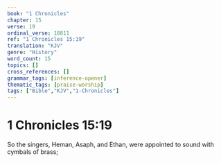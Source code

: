 ```yaml
---
book: "1 Chronicles"
chapter: 15
verse: 19
ordinal_verse: 10811
ref: "1 Chronicles 15:19"
translation: "KJV"
genre: "History"
word_count: 15
topics: []
cross_references: []
grammar_tags: [inference-opener]
thematic_tags: [praise-worship]
tags: ["Bible","KJV","1-Chronicles"]
---
```


# 1 Chronicles 15:19

So the singers, Heman, Asaph, and Ethan, were appointed to sound with cymbals of brass;
